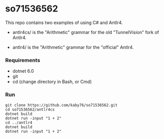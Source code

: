 # so71536562

This repo contains two examples of using C# and Antlr4.

* antlr4cs/ is the "Arithmetic" grammar for the old "TunnelVision" fork of Antlr4.

* antlr4/ is the "Arithmetic" grammar for the "official" Antlr4.

### Requirements

* dotnet 6.0
* git
* cd (change directory in Bash, or Cmd)

### Run

```
git clone https://github.com/kaby76/so71536562.git
cd so71536562/antlr4cs
dotnet build
dotnet run -input "1 + 2"
cd ../antlr4
dotnet build
dotnet run -input "1 + 2"
```
